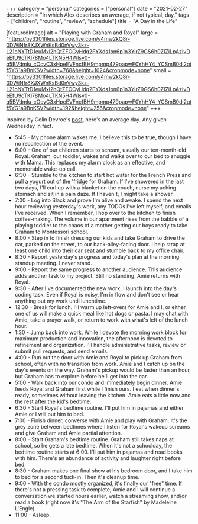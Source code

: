 +++
category = "personal"
categories = ["personal"]
date = "2021-02-27"
description = "In which Alex describes an average, if not typical, day."
tags = ["children", "routine", "review", "schedule"]
title = "A Day in the Life"

[featuredImage]
  alt = "Playing with Graham and Royal"
  large = "https://by3301files.storage.live.com/y4mw2kQ8r-0DWiNfr8XJXWnKsBd0nVwy3kz-L21oNYTtD1euMxl2hQtZFOCyHdq2FYXds1on6p1n3YirZ9GS6h0ZIZiLpAzIvDeEfU9cTKl78Mo4LTKN5H4Wlsv0-q5BVdmIu_cOcvC3xHpeEVFncfBH9mpmp479papwF0YhHY4_YCSmB0di2qtf5YG1a9BnKSV?width=768&height=1024&cropmode=none"
  small = "https://by3301files.storage.live.com/y4mw2kQ8r-0DWiNfr8XJXWnKsBd0nVwy3kz-L21oNYTtD1euMxl2hQtZFOCyHdq2FYXds1on6p1n3YirZ9GS6h0ZIZiLpAzIvDeEfU9cTKl78Mo4LTKN5H4Wlsv0-q5BVdmIu_cOcvC3xHpeEVFncfBH9mpmp479papwF0YhHY4_YCSmB0di2qtf5YG1a9BnKSV?width=192&height=256&cropmode=none"
+++

Inspired by Colin Devroe's [post](http://cdevroe.com/2021/01/07/my-typical-day/), here's an average day. Any given Wednesday in fact.

- 5:45 - My phone alarm wakes me. I believe this to be true, though I have no recollection of the event.
- 6:00 - One of our children starts to scream, usually our ten-month-old Royal. Graham, our toddler, wakes and walks over to our bed to snuggle with Mama. This replaces my alarm clock as an effective, and memorable wake-up call.
- 6:30 - Stumble to the kitchen to start hot water for the French Press and pull a yogurt out of the 'fridge for Graham. If I've showered in the last two days, I'll curl up with a blanket on the couch, nurse my aching stomach and sit in a pain daze. If I haven't, I might take a shower.
- 7:00 - Log into Slack and prove I'm alive and awake. I spend the next hour reviewing yesterday's work, any TODOs I've left myself, and emails I've received. When I remember, I hop over to the kitchen to finish coffee-making. The volume in our apartment rises from the babble of a playing toddler to the chaos of a mother getting our boys ready to take Graham to Montessori school.
- 8:00 - Step in to finish dressing our kids and take Graham to drive the car, parked on the street, to our back-alley-facing door. I help strap at least one child into their car seat and stumble back to my office chair.
- 8:30 - Report yesterday's progress and today's plan at the morning standup meeting. I never stand.
- 9:00 - Report the same progress to another audience. This audience adds another task to my project. Still no standing. Amie returns with Royal.
- 9:30 - After I've documented the new work, I launch into the day's coding task. Even if Royal is noisy, I'm in flow and don't see or hear anything but my work until lunchtime.
- 12:30 - Break for lunch. I'll warm up left-overs for Amie and I, or either one of us will make a quick meal like hot dogs or pasta. I may chat with Amie, take a prayer walk, or return to work with what's left of the lunch hour.
- 1:30 - Jump back into work. While I devote the morning work block for maximum production and innovation, the afternoon is devoted to refinement and organization. I'll handle administrative tasks, review or submit pull requests, and send emails.
- 4:00 - Run out the door with Amie and Royal to pick up Graham from school, often with no transition from work. Amie and I catch up on the day's events on the way. Graham's pickup would be faster than an hour, but Graham has to explore before he'll get into the car.
- 5:00 - Walk back into our condo and immediately begin dinner. Amie feeds Royal and Graham first while I finish ours. I eat when dinner's ready, sometimes without leaving the kitchen. Amie eats a little now and the rest after the kid's bedtime.
- 6:30 - Start Royal's bedtime routine. I'll put him in pajamas and either Amie or I will put him to bed.
- 7:00 - Finish dinner, converse with Amie and play with Graham. It's the grey zone between bedtimes where I listen for Royal's wakeup screams and give Graham and Amie partial attention.
- 8:00 - Start Graham's bedtime routine. Graham still takes naps at school, so he gets a late bedtime. When it's not a schoolday, the bedtime routine starts at 6:00. I'll put him in pajamas and read books with him. There's an abundance of activity and laughter right before bed.
- 8:30 - Graham makes one final show at his bedroom door, and I take him to bed for a second tuck-in. Then it's cleanup time.
- 9:00 - With the condo mostly organized, it's finally our "free" time. If there's not a pressing task to complete, Amie and I will continue a conversation we started hours earlier, watch a streaming show, and/or read a book (right now it's "The Arm of the Starfish" by Madeleine L'Engle).
- 11:00 - Asleep.
